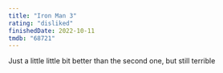 ```yaml
---
title: "Iron Man 3"
rating: "disliked"
finishedDate: 2022-10-11
tmdb: "68721"
---
```


Just a little little bit better than the second one, but still terrible
